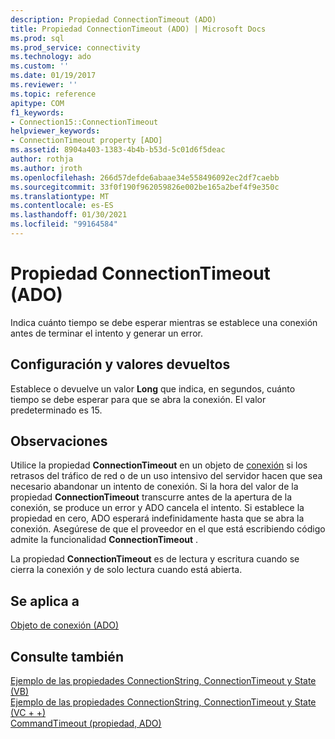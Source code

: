 ```yaml
---
description: Propiedad ConnectionTimeout (ADO)
title: Propiedad ConnectionTimeout (ADO) | Microsoft Docs
ms.prod: sql
ms.prod_service: connectivity
ms.technology: ado
ms.custom: ''
ms.date: 01/19/2017
ms.reviewer: ''
ms.topic: reference
apitype: COM
f1_keywords:
- Connection15::ConnectionTimeout
helpviewer_keywords:
- ConnectionTimeout property [ADO]
ms.assetid: 8904a403-1383-4b4b-b53d-5c01d6f5deac
author: rothja
ms.author: jroth
ms.openlocfilehash: 266d57defde6abaae34e558496092ec2df7caebb
ms.sourcegitcommit: 33f0f190f962059826e002be165a2bef4f9e350c
ms.translationtype: MT
ms.contentlocale: es-ES
ms.lasthandoff: 01/30/2021
ms.locfileid: "99164584"
---
```

# <a name="connectiontimeout-property-ado"></a>Propiedad ConnectionTimeout (ADO)
Indica cuánto tiempo se debe esperar mientras se establece una conexión antes de terminar el intento y generar un error.  
  
## <a name="settings-and-return-values"></a>Configuración y valores devueltos  
 Establece o devuelve un valor **Long** que indica, en segundos, cuánto tiempo se debe esperar para que se abra la conexión. El valor predeterminado es 15.  
  
## <a name="remarks"></a>Observaciones  
 Utilice la propiedad **ConnectionTimeout** en un objeto de [conexión](./connection-object-ado.md) si los retrasos del tráfico de red o de un uso intensivo del servidor hacen que sea necesario abandonar un intento de conexión. Si la hora del valor de la propiedad **ConnectionTimeout** transcurre antes de la apertura de la conexión, se produce un error y ADO cancela el intento. Si establece la propiedad en cero, ADO esperará indefinidamente hasta que se abra la conexión. Asegúrese de que el proveedor en el que está escribiendo código admite la funcionalidad **ConnectionTimeout** .  
  
 La propiedad **ConnectionTimeout** es de lectura y escritura cuando se cierra la conexión y de solo lectura cuando está abierta.  
  
## <a name="applies-to"></a>Se aplica a  
 [Objeto de conexión (ADO)](./connection-object-ado.md)  
  
## <a name="see-also"></a>Consulte también  
 [Ejemplo de las propiedades ConnectionString, ConnectionTimeout y State (VB)](./connectionstring-connectiontimeout-and-state-properties-example-vb.md)   
 [Ejemplo de las propiedades ConnectionString, ConnectionTimeout y State (VC + +)](./connectionstring-connectiontimeout-and-state-properties-example-vc.md)   
 [CommandTimeout (propiedad, ADO)](./commandtimeout-property-ado.md)